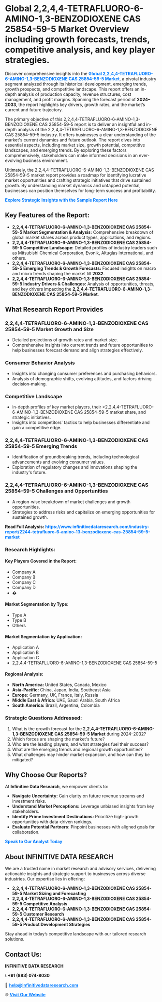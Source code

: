 <h1>Global 2,2,4,4-TETRAFLUORO-6-AMINO-1,3-BENZODIOXENE CAS 25854-59-5 Market Overview including growth forecasts, trends, competitive analysis, and key player strategies.</h1>
<p>
Discover comprehensive insights into the 
<a href="https://www.infinitivedataresearch.com/industry-report/2244-tetrafluoro-6-amino-13-benzodioxene-cas-25854-59-5-market" rel="dofollow" style="color: #007BFF; text-decoration: none;"><strong>Global 2,2,4,4-TETRAFLUORO-6-AMINO-1,3-BENZODIOXENE CAS 25854-59-5 Market</strong></a>, a pivotal industry segment analyzed through its historical development, emerging trends, growth prospects, and competitive landscape. This report offers an in-depth analysis of production capacity, revenue structures, cost management, and profit margins. Spanning the forecast period of <strong>2024–2033</strong>, the report highlights key drivers, growth rates, and the market’s current and future trajectory.
</p>
<p>
The primary objective of this 2,2,4,4-TETRAFLUORO-6-AMINO-1,3-BENZODIOXENE CAS 25854-59-5 report is to deliver an insightful and in-depth analysis of the 2,2,4,4-TETRAFLUORO-6-AMINO-1,3-BENZODIOXENE CAS 25854-59-5 industry. It offers businesses a clear understanding of the market's current dynamics and future outlook. The report dives into essential aspects, including market size, growth potential, competitive landscapes, and emerging trends. By exploring these factors comprehensively, stakeholders can make informed decisions in an ever-evolving business environment.
</p>
<p>
Ultimately, the 2,2,4,4-TETRAFLUORO-6-AMINO-1,3-BENZODIOXENE CAS 25854-59-5 market report provides a roadmap for identifying lucrative market opportunities and crafting strategic initiatives that drive sustained growth. By understanding market dynamics and untapped potential, businesses can position themselves for long-term success and profitability.
</p>
<p>
<a href="https://www.infinitivedataresearch.com/request-sample/reportId=101942" style="color: #007BFF; text-decoration: none;"><strong>Explore Strategic Insights with the Sample Report Here</strong></a>
</p>

<h2>Key Features of the Report:</h2>
<ul>
<li><strong>2,2,4,4-TETRAFLUORO-6-AMINO-1,3-BENZODIOXENE CAS 25854-59-5 Market Segmentation & Analysis:</strong> Comprehensive breakdown of global market shares across product types, applications, and regions.</li>
<li><strong>2,2,4,4-TETRAFLUORO-6-AMINO-1,3-BENZODIOXENE CAS 25854-59-5 Competitive Landscape:</strong> Detailed profiles of industry leaders such as Mitsubishi Chemical Corporation, Evonik, Altuglas International, and others.</li>
<li><strong>2,2,4,4-TETRAFLUORO-6-AMINO-1,3-BENZODIOXENE CAS 25854-59-5 Emerging Trends & Growth Forecasts:</strong> Focused insights on macro and micro trends shaping the market till <strong>2032</strong>.</li>
<li><strong>2,2,4,4-TETRAFLUORO-6-AMINO-1,3-BENZODIOXENE CAS 25854-59-5 Industry Drivers & Challenges:</strong> Analysis of opportunities, threats, and key drivers impacting the <strong>2,2,4,4-TETRAFLUORO-6-AMINO-1,3-BENZODIOXENE CAS 25854-59-5 Market</strong>.</li>
</ul>

<h2>What Research Report Provides</h2>
<h3>2,2,4,4-TETRAFLUORO-6-AMINO-1,3-BENZODIOXENE CAS 25854-59-5 Market Growth and Size</h3>
<ul>
<li>Detailed projections of growth rates and market size.</li>
<li>Comprehensive insights into current trends and future opportunities to help businesses forecast demand and align strategies effectively.</li>
</ul>

<h3>Consumer Behavior Analysis</h3>
<ul>
<li>Insights into changing consumer preferences and purchasing behaviors.</li>
<li>Analysis of demographic shifts, evolving attitudes, and factors driving decision-making.</li>
</ul>

<h3>Competitive Landscape</h3>
<ul>
<li>In-depth profiles of key market players, their >2,2,4,4-TETRAFLUORO-6-AMINO-1,3-BENZODIOXENE CAS 25854-59-5 market share, and strategic initiatives.</li>
<li>Insights into competitors' tactics to help businesses differentiate and gain a competitive edge.</li>
</ul>

<h3>2,2,4,4-TETRAFLUORO-6-AMINO-1,3-BENZODIOXENE CAS 25854-59-5 Emerging Trends</h3>
<ul>
<li>Identification of groundbreaking trends, including technological advancements and evolving consumer values.</li>
<li>Exploration of regulatory changes and innovations shaping the industry's future.</li>
</ul>

<h3>2,2,4,4-TETRAFLUORO-6-AMINO-1,3-BENZODIOXENE CAS 25854-59-5 Challenges and Opportunities</h3>
<ul>
<li>A region-wise breakdown of market challenges and growth opportunities.</li>
<li>Strategies to address risks and capitalize on emerging opportunities for sustained growth.</li>
</ul>
<p><strong>Read Full Analysis:</strong> <a href="https://www.infinitivedataresearch.com/industry-report/2244-tetrafluoro-6-amino-13-benzodioxene-cas-25854-59-5-market" rel="dofollow" style="color: #007BFF; text-decoration: none;"><strong>https://www.infinitivedataresearch.com/industry-report/2244-tetrafluoro-6-amino-13-benzodioxene-cas-25854-59-5-market</strong></a></p>
<h3>Research Highlights:</h3>
<h4>Key Players Covered in the Report:</h4>
<ul><li>Company A</li><li>Company B</li><li>Company C</li><li>Company D</li><li>�</li></ul>
<h4>Market Segmentation by Type:</h4>
<ul><li>Type A</li><li>Type B</li><li>Others</li></ul>
<h4>Market Segmentation by Application:</h4>
<ul><li>Application A</li><li>Application B</li><li>Application C</li><li>2,2,4,4-TETRAFLUORO-6-AMINO-1,3-BENZODIOXENE CAS 25854-59-5</li></ul>

<h4>Regional Analysis:</h4>
<ul>
<li><strong>North America:</strong> United States, Canada, Mexico</li>
<li><strong>Asia-Pacific:</strong> China, Japan, India, Southeast Asia</li>
<li><strong>Europe:</strong> Germany, UK, France, Italy, Russia</li>
<li><strong>Middle East & Africa:</strong> UAE, Saudi Arabia, South Africa</li>
<li><strong>South America:</strong> Brazil, Argentina, Colombia</li>
</ul>

<h3>Strategic Questions Addressed:</h3>
<ol>
<li>What is the growth forecast for the <strong>2,2,4,4-TETRAFLUORO-6-AMINO-1,3-BENZODIOXENE CAS 25854-59-5 Market</strong> during 2024–2032?</li>
<li>Which forces are shaping the market's future?</li>
<li>Who are the leading players, and what strategies fuel their success?</li>
<li>What are the emerging trends and regional growth opportunities?</li>
<li>What challenges may hinder market expansion, and how can they be mitigated?</li>
</ol>

<h2>Why Choose Our Reports?</h2>
<p>At <strong>Infinitive Data Research</strong>, we empower clients to:</p>
<ul>
<li><strong>Navigate Uncertainty:</strong> Gain clarity on future revenue streams and investment risks.</li>
<li><strong>Understand Market Perceptions:</strong> Leverage unbiased insights from key stakeholders.</li>
<li><strong>Identify Prime Investment Destinations:</strong> Prioritize high-growth opportunities with data-driven rankings.</li>
<li><strong>Evaluate Potential Partners:</strong> Pinpoint businesses with aligned goals for collaboration.</li>
</ul>
<p><a href="https://www.infinitivedataresearch.com/industry-report/2244-tetrafluoro-6-amino-13-benzodioxene-cas-25854-59-5-market" rel="dofollow" style="color: #007BFF; text-decoration: none;"><strong>Speak to Our Analyst Today</strong></a></p>

<h2>About INFINITIVE DATA RESEARCH</h2>
<p>We are a trusted name in market research and advisory services, delivering actionable insights and strategic support to businesses across diverse industries. Our expertise lies in offering:</p>
<ul>
<li><strong>2,2,4,4-TETRAFLUORO-6-AMINO-1,3-BENZODIOXENE CAS 25854-59-5 Market Sizing and Forecasting</strong></li>
<li><strong>2,2,4,4-TETRAFLUORO-6-AMINO-1,3-BENZODIOXENE CAS 25854-59-5 Competitive Analysis</strong></li>
<li><strong>2,2,4,4-TETRAFLUORO-6-AMINO-1,3-BENZODIOXENE CAS 25854-59-5 Customer Research</strong></li>
<li><strong>2,2,4,4-TETRAFLUORO-6-AMINO-1,3-BENZODIOXENE CAS 25854-59-5 Product Development Strategies</strong></li>
</ul>
<p>Stay ahead in today’s competitive landscape with our tailored research solutions.</p>

<h2>Contact Us:</h2>
<p><strong>INFINITIVE DATA RESEARCH</strong></p>
<p>📞 <strong>+91 (883) 074-8030</strong></p>
<p>📧 <strong><a href="mailto:help@infinitivedataresearch.com" style="color: #007BFF;">help@infinitivedataresearch.com</a></strong></p>
<p>🌐 <strong><a href="https://www.infinitivedataresearch.com" rel="dofollow" style="color: #007BFF;">Visit Our Website</a></strong></p>